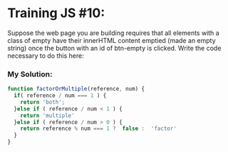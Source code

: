 # Training JS #10:

Suppose the web page you are building requires that all elements with a class of empty have their innerHTML content emptied (made an empty string) once the button with an id of btn-empty is clicked.
Write the code necessary to do this here:

### My Solution:
```js
function factorOrMultiple(reference, num) {
  if( reference / num === 1 ) {
    return 'both';
  }else if ( reference / num < 1 ) {
    return 'multiple'
  }else if ( reference / num > 0 ) {
    return reference % num === 1 ?  false :  'factor' 
  }
}
```